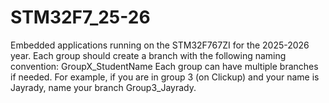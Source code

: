 # STM32F7_25-26
Embedded applications running on the STM32F767ZI for the 2025-2026 year.  Each group should create a branch with the following naming convention: GroupX_StudentName Each group can have multiple branches if needed.  For example, if you are in group 3 (on Clickup) and your name is Jayrady, name your branch Group3_Jayrady.
